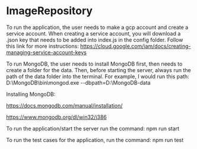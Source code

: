 # ImageRepository

To run the application, the user needs to make a gcp account and create a service account. When creating a service account, you will download a .json key that needs to be added into index.js in the config folder. Follow this link for more instructions: https://cloud.google.com/iam/docs/creating-managing-service-account-keys

To run MongoDB, the user needs to install MongoDB first, then needs to create a folder for the data. Then, before starting the server, always run the path of the data folder into the terminal.
For example, I would run this path: D:\MongoDB\bin\mongod.exe --dbpath=D:\MongoDB-data

Installing MongoDB:

https://docs.mongodb.com/manual/installation/

https://www.mongodb.org/dl/win32/i386

To run the application/start the server run the command: npm run start

To run the test cases for the application, run the command: npm run test
